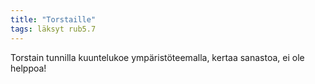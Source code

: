 ```yaml
---
title: "Torstaille"
tags: läksyt rub5.7
---
```


Torstain tunnilla kuuntelukoe ympäristöteemalla, kertaa sanastoa, ei ole helppoa!